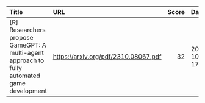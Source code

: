 | Title                                                                                       | URL                                  |   Score | Date                |
|:--------------------------------------------------------------------------------------------|:-------------------------------------|--------:|:--------------------|
| [R] Researchers propose GameGPT: A multi-agent approach to fully automated game development | https://arxiv.org/pdf/2310.08067.pdf |      32 | 2023-10-15 17:43:52 |